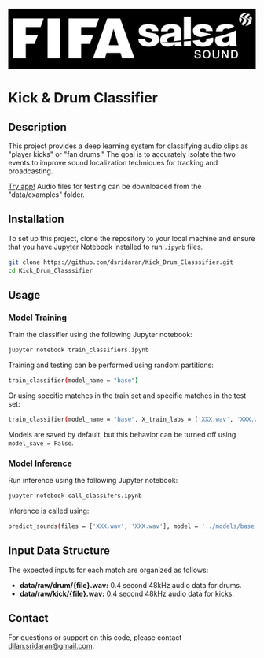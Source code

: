 ![Logo](images/logo.png "Logo")

# Kick & Drum Classifier

## Description
This project provides a deep learning system for classifying audio clips as "player kicks" or "fan drums." The goal is to accurately isolate the two events to improve sound localization techniques for tracking and broadcasting.

[Try app!](https://kickdrumclassifier.streamlit.app/) Audio files for testing can be downloaded from the "data/examples" folder.

## Installation
To set up this project, clone the repository to your local machine and ensure that you have Jupyter Notebook installed to run `.ipynb` files.

```bash
git clone https://github.com/dsridaran/Kick_Drum_Classsifier.git
cd Kick_Drum_Classsifier
```

## Usage

### Model Training

Train the classifier using the following Jupyter notebook:

```bash
jupyter notebook train_classifiers.ipynb
```

Training and testing can be performed using random partitions:

```bash
train_classifier(model_name = "base")
```

Or using specific matches in the train set and specific matches in the test set:

```bash
train_classifier(model_name = "base", X_train_labs = ['XXX.wav', 'XXX.wav'])
```

Models are saved by default, but this behavior can be turned off using `model_save = False`.

### Model Inference

Run inference using the following Jupyter notebook:

```bash
jupyter notebook call_classifers.ipynb
```

Inference is called using:

```bash
predict_sounds(files = ['XXX.wav', 'XXX.wav'], model = '../models/base.h5')
```

## Input Data Structure

The expected inputs for each match are organized as follows:

- **data/raw/drum/{file}.wav:** 0.4 second 48kHz audio data for drums.
- **data/raw/kick/{file}.wav:** 0.4 second 48kHz audio data for kicks.

## Contact

For questions or support on this code, please contact dilan.sridaran@gmail.com.
